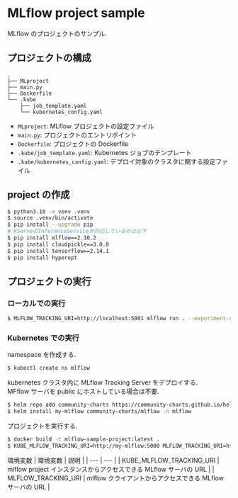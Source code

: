 # MLflow project sample

MLflow のプロジェクトのサンプル.

## プロジェクトの構成

```
.
├── MLproject
├── main.py
├── Dockerfile
└── .kube
    ├── job_template.yaml
    └── kubernetes_config.yaml
```

- `MLproject`: MLflow プロジェクトの設定ファイル
- `main.py`: プロジェクトのエントリポイント
- `Dockerfile`: プロジェクトの Dockerfile
- `.kube/job_template.yaml`: Kubernetes ジョブのテンプレート
- `.kube/kubernetes_config.yaml`: デプロイ対象のクラスタに関する設定ファイル

## project の作成

```bash
$ python3.10 -m venv .venv
$ source .venv/bin/activate
$ pip install --upgrade pip
# KServeのInferenceServiceが対応しているのは以下
$ pip install mlflow==2.10.2
$ pip install cloudpickle==3.0.0
$ pip install tensorflow==2.14.1
$ pip install hyperopt
```

## プロジェクトの実行

### ローカルでの実行

```bash
$ MLFLOW_TRACKING_URI=http://localhost:5001 mlflow run . --experiment-name wine_quality -P alpha=0.5 --build-image
```

### Kubernetes での実行

namespace を作成する.

```bash
$ kubectl create ns mlflow
```

kubernetes クラスタ内に MLflow Tracking Server をデプロイする.<br/>
MFflow サーバを public にホストしている場合は不要.

```bash
$ helm repo add community-charts https://community-charts.github.io/helm-charts
$ helm install my-mlflow community-charts/mlflow -n mlflow
```

プロジェクトを実行する.

```bash
$ docker build -t mlflow-sample-project:latest .
$ KUBE_MLFLOW_TRACKING_URI=http://my-mlflow:5000 MLFLOW_TRACKING_URI=http://localhost:5001 mlflow run . --experiment-name wine_quality --backend kubernetes --backend-config .kube/kubernetes_config.json -P alpha=0.5
```

環境変数
| 環境変数 | 説明 |
| --- | --- |
| KUBE_MLFLOW_TRACKING_URI | mlflow project インスタンスからアクセスできる MLflow サーバの URL |
| MLFLOW_TRACKING_URI | mlflow クライアントからアクセスできる MLflow サーバの URL |
